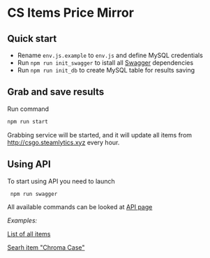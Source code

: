 # CS Items Price Mirror

## Quick start


* Rename `env.js.example` to `env.js` and define MySQL credentials
* Run `npm run init_swagger` to istall all [Swagger](https://swagger.io/) dependencies
* Run `npm run init_db` to create MySQL table for results saving

## Grab and save results

Run command
 ``` js
 npm run start
 ```
 Grabbing service will be started, and it will update all items from http://csgo.steamlytics.xyz every hour.

## Using API
To start using API you need to launch
``` js
 npm run swagger
```
All available commands can be looked at [API page](http://localhost:10010/docs/#!/default/all)

*Examples:*

[List of all items](http://localhost:10010/all)

[Searh item "Chroma Case" ](http://localhost:10010/get?name=Chroma%202%20Case)



